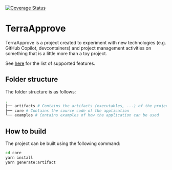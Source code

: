 [![Coverage Status](https://coveralls.io/repos/github/giovannibaratta/TerraApprove/badge.svg?branch=main)](https://coveralls.io/github/giovannibaratta/TerraApprove?branch=main)

# TerraApprove

TerraApprove is a project created to experiment with new technologies (e.g. GitHub Copilot, devcontainers) and project management activities on something that is a little more than a toy project.

See [here](https://giovannibaratta.github.io/TerraApprove/) for the list of supported features.

## Folder structure

The folder structure is as follows:

```bash
.
├── artifacts # Contains the artifacts (executables, ...) of the project
├── core # Contains the source code of the application
└── examples # Contains examples of how the application can be used
```

## How to build

The project can be built using the following command:

```bash
cd core
yarn install
yarn generate:artifact
```
